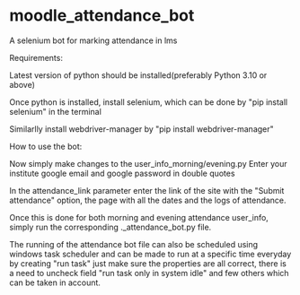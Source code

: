 # moodle_attendance_bot
A selenium bot for marking attendance in lms

Requirements: 

Latest version of python should be installed(preferably Python 3.10 or above)

Once python is installed, install selenium, which can be done by "pip install selenium" in the terminal

Similarlly install webdriver-manager by "pip install webdriver-manager"


How to use the bot:

Now simply make changes to the user_info_morning/evening.py
Enter your institute google email and google password in double quotes

In the attendance_link parameter enter the link of the site with the "Submit attendance" option, the page with all the dates and the logs of attendance.

Once this is done for both morning and evening attendance user_info, simply run the corresponding ._attendance_bot.py file.

The running of the attendance bot file can also be scheduled using windows task scheduler and can be made to run at a specific time everyday by creating "run task"
just make sure the properties are all correct, there is a need to uncheck field "run task only in system idle" and few others which can be taken in account.
